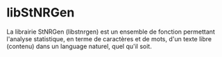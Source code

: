 # libStNRGen

La librairie StNRGen (libstnrgen) est un ensemble de fonction permettant l'analyse statistique, en terme de caractères et de mots, d'un texte libre (contenu) dans un language naturel, quel qu'il soit. 
